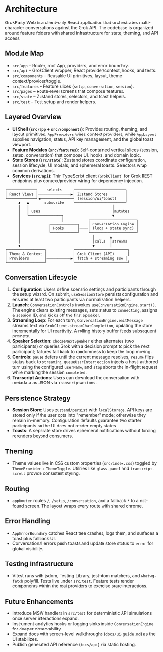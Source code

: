 # Architecture

GrokParty Web is a client-only React application that orchestrates multi-character conversations against the Grok API. The codebase is organized around feature folders with shared infrastructure for state, theming, and API access.

## Module Map
- `src/app` – Router, root App, providers, and error boundary.
- `src/api` – GrokClient wrapper, React provider/context, hooks, and tests.
- `src/components` – Reusable UI primitives, layout, theme context/provider/toggle.
- `src/features` – Feature slices (`setup`, `conversation`, `session`).
- `src/pages` – Route-level screens that compose features.
- `src/state` – Zustand stores, selectors, and toast helpers.
- `src/test` – Test setup and render helpers.

## Layered Overview
- **UI Shell (`src/app` + `src/components`)**: Provides routing, theming, and layout primitives. `AppProviders` wires context providers, while `AppLayout` supplies navigation, status, API key management, and the global toast viewport.
- **Feature Modules (`src/features`)**: Self-contained vertical slices (session, setup, conversation) that compose UI, hooks, and domain logic.
- **State Stores (`src/state`)**: Zustand stores coordinate configuration, session lifecycle, UI modals, and ephemeral toasts. Selectors wrap common derivations.
- **Services (`src/api`)**: Thin TypeScript client (`GrokClient`) for Grok REST endpoints plus context/provider wiring for dependency injection.

```
┌─────────────┐    selects     ┌───────────────────────┐
│ React Views │───────────────▶│ Zustand Stores        │
└─────────────┘◀───────────────┤ (session/ui/toast)    │
      ▲   ▲       subscribe    └───────────────────────┘
      │   │                                      │
      │   │ uses                                 │mutates
      │   └───────────────┐                      ▼
      │                   │           ┌─────────────────────┐
      │             ┌────────────┐    │ Conversation Engine │
      │             │ Hooks      │────│ (loop + state sync) │
      │             └────────────┘    └─────────────────────┘
      │                                 │       ▲
      │                                 │calls  │streams
      ▼                                 ▼       │
┌─────────────────┐            ┌────────────────────────┐
│ Theme & Context │            │ Grok Client (API)      │
│ Providers       │───────────▶│ fetch + streaming sse │
└─────────────────┘            └────────────────────────┘
```

## Conversation Lifecycle
1. **Configuration**: Users define scenario settings and participants through the setup wizard. On submit, `useSessionStore` persists configuration and ensures at least two participants via normalization helpers.
2. **Launch**: `ConversationControls` invokes `useConversationEngine.start()`. The engine clears existing messages, sets status to `connecting`, assigns a session ID, and kicks off the first speaker.
3. **Streaming Loop**: For each turn, `ConversationEngine.emitMessage` streams text via `GrokClient.streamChatCompletion`, updating the store incrementally for UI reactivity. A rolling history buffer feeds subsequent prompts.
4. **Speaker Selection**: `chooseNextSpeaker` either alternates (two participants) or queries Grok with a decision prompt to pick the next participant; failures fall back to randomness to keep the loop moving.
5. **Controls**: `pause` defers until the current message resolves, `resume` flips status back to `streaming`, `queueUserInterjection` injects a host-authored turn using the configured `userName`, and `stop` aborts the in-flight request while marking the session `completed`.
6. **Transcript Actions**: Users can download the conversation with metadata as JSON via `TranscriptActions`.

## Persistence Strategy
- **Session Store**: Uses `zustand/persist` with `localStorage`. API keys are stored only if the user opts into "remember" mode; otherwise they remain in-memory. Configuration defaults guarantee two starter participants so the UI does not render empty states.
- **Toasts**: A separate store drives ephemeral notifications without forcing rerenders beyond consumers.

## Theming
- Theme values live in CSS custom properties (`src/index.css`) toggled by `ThemeProvider` + `ThemeToggle`. Utilities like `glass-panel` and `transcript-scroll` provide consistent styling.

## Routing
- `appRouter` routes `/`, `/setup`, `/conversation`, and a fallback `*` to a not-found screen. The layout wraps every route with shared chrome.

## Error Handling
- `AppErrorBoundary` catches React tree crashes, logs them, and surfaces a toast plus fallback UI.
- Conversational errors push toasts and update store status to `error` for global visibility.

## Testing Infrastructure
- Vitest runs with jsdom, Testing Library, jest-dom matchers, and `whatwg-fetch` polyfill. Tests live under `src/test`. Feature tests render components within the real providers to exercise state interactions.

## Future Enhancements
- Introduce MSW handlers in `src/test` for deterministic API simulations once server interactions expand.
- Instrument analytics hooks or logging sinks inside `ConversationEngine` for deeper observability.
- Expand docs with screen-level walkthroughs (`docs/ui-guide.md`) as the UI stabilizes.
 - Publish generated API reference (`docs/api`) via static hosting.
